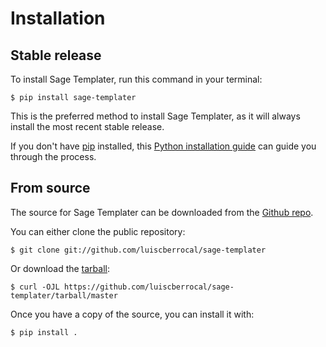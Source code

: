 # Installation

## Stable release

To install Sage Templater, run this command in your
terminal:

``` console
$ pip install sage-templater
```

This is the preferred method to install Sage Templater, as it will always install the most recent stable release.

If you don't have [pip][] installed, this [Python installation guide][]
can guide you through the process.

## From source

The source for Sage Templater can be downloaded from
the [Github repo][].

You can either clone the public repository:

``` console
$ git clone git://github.com/luiscberrocal/sage-templater
```

Or download the [tarball][]:

``` console
$ curl -OJL https://github.com/luiscberrocal/sage-templater/tarball/master
```

Once you have a copy of the source, you can install it with:

``` console
$ pip install .
```

  [pip]: https://pip.pypa.io
  [Python installation guide]: http://docs.python-guide.org/en/latest/starting/installation/
  [Github repo]: https://github.com/%7B%7B%20cookiecutter.github_username%20%7D%7D/%7B%7B%20cookiecutter.project_slug%20%7D%7D
  [tarball]: https://github.com/%7B%7B%20cookiecutter.github_username%20%7D%7D/%7B%7B%20cookiecutter.project_slug%20%7D%7D/tarball/master
